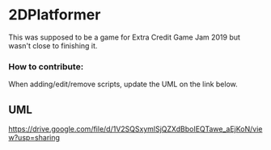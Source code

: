 # 2DPlatformer
This was supposed to be a game for Extra Credit Game Jam 2019 but wasn't close to finishing it.
### How to contribute:
When adding/edit/remove scripts, update the UML on the link below.
## UML
https://drive.google.com/file/d/1V2SQSxymlSjQZXdBboIEQTawe_aEjKoN/view?usp=sharing